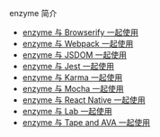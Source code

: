 enzyme 简介
* [enzyme 与 Browserify 一起使用]()
* [enzyme 与 Webpack 一起使用]()
* [enzyme 与 JSDOM 一起使用]()
* [enzyme 与 Jest 一起使用]()
* [enzyme 与 Karma 一起使用]()
* [enzyme 与 Mocha 一起使用]()
* [enzyme 与 React Native 一起使用]()
* [enzyme 与 Lab 一起使用]()
* [enzyme 与 Tape and AVA 一起使用]()
